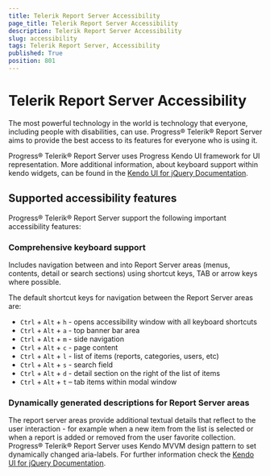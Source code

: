 ```yaml
---
title: Telerik Report Server Accessibility
page_title: Telerik Report Server Accessibility
description: Telerik Report Server Accessibility
slug: accessibility
tags: Telerik Report Server, Accessibility
published: True
position: 801
---
```


# Telerik Report Server Accessibility

The most powerful technology in the world is technology that everyone, including people with disabilities, can use.
Progress® Telerik® Report Server aims to provide the best access to its features for everyone who is using it.  

Progress® Telerik® Report Server uses Progress Kendo UI framework for UI representation.
More additional information, about keyboard support within kendo widgets, can be found in the
[Kendo UI for jQuery Documentation](https://docs.telerik.com/kendo-ui/accessibility/keyboard-support#built-in-support).

## Supported accessibility features

Progress® Telerik® Report Server support the following important accessibility features:


### Comprehensive keyboard support

Includes navigation between and into Report Server areas (menus, contents, detail or search sections) using shortcut keys,
TAB or arrow keys where possible.

The default shortcut keys for navigation between the Report Server areas are:

*	`Ctrl` + `Alt` + `h` - opens accessibility window with all keyboard shortcuts
*	`Ctrl` + `Alt` + `a` - top banner bar area
*	`Ctrl` + `Alt` + `m` - side navigation
*	`Ctrl` + `Alt` + `c` - page content
*	`Ctrl` + `Alt` + `l` - list of items (reports, categories, users, etc)
*	`Ctrl` + `Alt` + `s` - search field
*	`Ctrl` + `Alt` + `d` - detail section on the right of the list of items 
*	`Ctrl` + `Alt` + `t` – tab items within modal window 


### Dynamically generated descriptions for Report Server areas

The report server areas provide additional textual details that reflect to the user interaction - 
for example when a new item from the list is selected or when a report is added or removed from the user favorite collection.
Progress® Telerik® Report Server uses Kendo MVVM design pattern to set dynamically changed aria-labels. 
For further information check the [Kendo UI for jQuery Documentation](https://docs.telerik.com/kendo-ui/framework/mvvm/overview).

